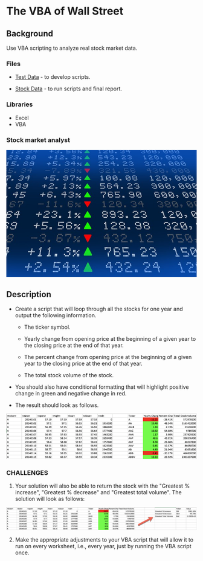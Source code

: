 # The VBA of Wall Street

## Background

Use VBA scripting to analyze real stock market data.

### Files

* [Test Data](Resources/alphabetical_testing.xlsx) - to develop scripts.

* [Stock Data](Resources/Multiple_year_stock_data.xlsx) - to run scripts and final report.

### Libraries
* Excel
* VBA

### Stock market analyst

![stock Market](Images/stockmarket.jpg)

## Description

* Create a script that will loop through all the stocks for one year and output the following information.

  * The ticker symbol.

  * Yearly change from opening price at the beginning of a given year to the closing price at the end of that year.

  * The percent change from opening price at the beginning of a given year to the closing price at the end of that year.

  * The total stock volume of the stock.

* You should also have conditional formatting that will highlight positive change in green and negative change in red.

* The result should look as follows.

![moderate_solution](Images/moderate_solution.png)

### CHALLENGES

1. Your solution will also be able to return the stock with the "Greatest % increase", "Greatest % decrease" and "Greatest total volume". The solution will look as follows:

![hard_solution](Images/hard_solution.png)

2. Make the appropriate adjustments to your VBA script that will allow it to run on every worksheet, i.e., every year, just by running the VBA script once.
